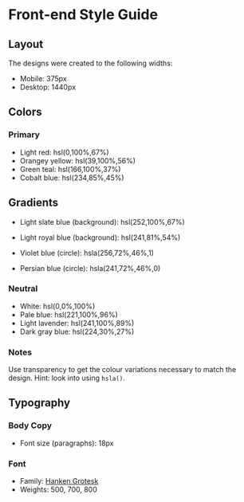 # Front-end Style Guide

## Layout

The designs were created to the following widths:

- Mobile: 375px
- Desktop: 1440px

## Colors

### Primary

- Light red: hsl(0,100%,67%)
- Orangey yellow: hsl(39,100%,56%)
- Green teal: hsl(166,100%,37%)
- Cobalt blue: hsl(234,85%,45%)

## Gradients

- Light slate blue (background): hsl(252,100%,67%)
- Light royal blue (background): hsl(241,81%,54%)

- Violet blue (circle): hsla(256,72%,46%,1)
- Persian blue (circle): hsla(241,72%,46%,0)

### Neutral

- White: hsl(0,0%,100%)
- Pale blue: hsl(221,100%,96%)
- Light lavender: hsl(241,100%,89%)
- Dark gray blue: hsl(224,30%,27%)

### Notes

Use transparency to get the colour variations necessary to match the design. Hint: look into using `hsla()`.

## Typography

### Body Copy

- Font size (paragraphs): 18px

### Font

- Family: [Hanken Grotesk](https://fonts.google.com/specimen/Hanken+Grotesk)
- Weights: 500, 700, 800
